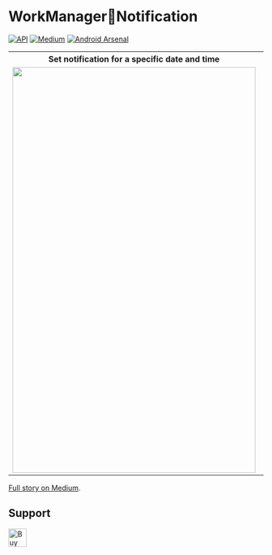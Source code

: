 # WorkManager🔗Notification

[![API](https://img.shields.io/badge/API-21%2B-brightgreen.svg?style=flat)](https://android-arsenal.com/api?level=21) [![Medium](https://img.shields.io/badge/Medium-WorkManager🔗Notification-brightgreen.svg?style=flat)](https://medium.com/@ifr0z/workmanager-notification-date-and-time-pickers-aad1d938b0a3) [![Android Arsenal]( https://img.shields.io/badge/Android%20Arsenal-WorkManagerNotification-green.svg?style=flat )]( https://android-arsenal.com/details/1/7760 )

<table>
  <tr>
    <th>Set notification for a specific date and time</th>
    <th>Fire a notification at a certain time</th>
  </tr>
  <tr>
    <td align="center"><img src="https://wmpics.pics/di-U1S7.gif" width="480" height="800" /></td>
    <td align="center"><img src="https://wmpics.pics/di-W9UA.gif" width="480" height="800" /></td>
  </tr>
</table>

<a href="https://medium.com/@ifr0z/workmanager-notification-date-and-time-pickers-aad1d938b0a3">Full story on Medium</a>.

Support
---
<a href='https://ko-fi.com/J3J21SZPO' target='_blank'><img height='36' style='border:0px;height:36px;' src='https://cdn.ko-fi.com/cdn/kofi5.png?v=2' border='0' alt='Buy Me a Coffee at ko-fi.com' /></a>
